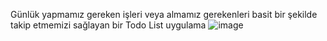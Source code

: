 Günlük yapmamız gereken işleri veya almamız gerekenleri basit bir şekilde takip etmemizi sağlayan bir Todo List uygulama
![image](https://github.com/user-attachments/assets/3015a08e-84d7-4e85-85ba-a7b5cede1aa4)
